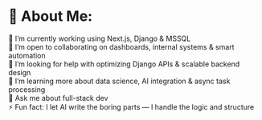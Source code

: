 # 💫 About Me:
🔭 I’m currently working using Next.js, Django & MSSQL<br>👯 I’m open to collaborating on dashboards, internal systems & smart automation<br>🤝 I’m looking for help with optimizing Django APIs & scalable backend design<br>🌱 I’m learning more about data science, AI integration & async task processing<br>💬 Ask me about full-stack dev<br>⚡ Fun fact: I let AI write the boring parts — I handle the logic and structure
